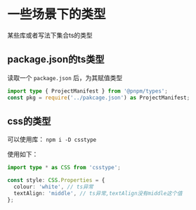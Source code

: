 # 一些场景下的类型

某些库或者写法下集合ts的类型

## package.json的ts类型

读取一个 `package.json` 后，为其赋值类型

```ts
import type { ProjectManifest } from '@pnpm/types';
const pkg = require('../pakcage.json') as ProjectManifest;
```

## css的类型

可以使用库： `npm i -D csstype`

使用如下：

```ts
import type * as CSS from 'csstype';

const style: CSS.Properties = {
  colour: 'white', // ts异常
  textAlign: 'middle', // ts异常,textAlign没有middle这个值
};
```
